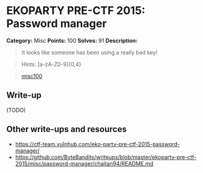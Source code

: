 # EKOPARTY PRE-CTF 2015: Password manager

**Category:** Misc
**Points:** 100
**Solves:** 91
**Description:**

> It looks like someone has been using a really bad key!

> Hints: [a-zA-Z0-9]{0,4} 

>[misc100](misc100.zip)

## Write-up

(TODO)

## Other write-ups and resources

* <https://ctf-team.vulnhub.com/eko-party-pre-ctf-2015-password-manager/>
* <https://github.com/ByteBandits/writeups/blob/master/ekoparty-pre-ctf-2015/misc/password-manager/chaitan94/README.md>
